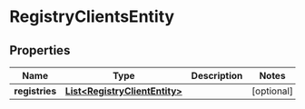 
# RegistryClientsEntity

## Properties
Name | Type | Description | Notes
------------ | ------------- | ------------- | -------------
**registries** | [**List&lt;RegistryClientEntity&gt;**](RegistryClientEntity.md) |  |  [optional]



